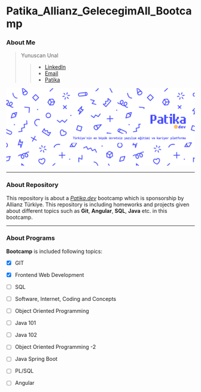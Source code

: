 # Patika_Allianz_GelecegimAll_Bootcamp
### About Me
>Yunuscan Unal
>> - [LinkedIn](http://linkedin.com/in/yunuscanunal/) 
>> - [Email](mailto:yunuscanunal1@gmail.com) 
>> - [Patika](https://app.patika.dev/yunuscanunal)

![Patika.dev](img/patika-background.png "Patika.dev")

---

### About Repository
This repository is about a [*Patika.dev*](patika.dev) bootcamp which is sponsorship by Allianz Türkiye.
This repository is including homeworks and projects given about different topics such as __Git__, __Angular__, __SQL__, __Java__ etc. in this bootcamp.

---

### About Programs

**Bootcamp** is included following topics:

- [x] GIT
- [x] Frontend Web Development
- [ ] SQL
- [ ] Software, Internet, Coding and Concepts
- [ ] Object Oriented Programming
- [ ] Java 101
- [ ] Java 102
- [ ] Object Oriented Programming -2
- [ ] Java Spring Boot
- [ ] PL/SQL
- [ ] Angular


